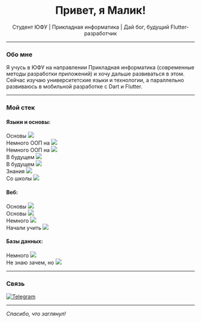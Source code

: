 <h1 align="center">Привет, я Малик!</h1>

<p align="center">Студент ЮФУ | Прикладная информатика | Дай бог, будущий Flutter-разработчик</p>

---

### Обо мне

Я учусь в ЮФУ на направлении Прикладная информатика (современные методы разработки приложений) и хочу дальше развиваться в этом.  
Сейчас изучаю университетские языки и технологии, а параллельно развиваюсь в мобильной разработке с Dart и Flutter.

---

### Мой стек

#### Языки и основы:
<p>
  Основы <img src="https://img.shields.io/badge/-Python-3776AB?style=flat&logo=python&logoColor=white"/><br>
  Немного ООП на <img src="https://img.shields.io/badge/-C++-00599C?style=flat&logo=c%2B%2B&logoColor=white"/><br>
  Немного ООП на <img src="https://img.shields.io/badge/-Java-007396?style=flat&logo=java&logoColor=white"/><br>
  В будущем <img src="https://img.shields.io/badge/-Kotlin-7F52FF?style=flat&logo=kotlin&logoColor=white"/><br>
  В будущем <img src="https://img.shields.io/badge/-Dart-0175C2?style=flat&logo=dart&logoColor=white"/><br>
  Знания <img src="https://img.shields.io/badge/-Assembler-3976AB?style=flat&logo=assembler&logoColor=white"/><br>
  Со школы <img src="https://img.shields.io/badge/-Pascal-3975AB?style=flat&logo=pascal&logoColor=white"/><br>
</p>

#### Веб:
<p>
  Основы <img src="https://img.shields.io/badge/-HTML5-E34F26?style=flat&logo=html5&logoColor=white"/><br>
  Основы <img src="https://img.shields.io/badge/-CSS3-1572B6?style=flat&logo=css3&logoColor=white"/><br>
  Немного <img src="https://img.shields.io/badge/-JavaScript-F7DF1E?style=flat&logo=javascript&logoColor=black"/><br>
  Начали учить <img src="https://img.shields.io/badge/-React-61DAFB?style=flat&logo=react&logoColor=black"/><br>
</p>

#### Базы данных:
<p>
  Немного <img src="https://img.shields.io/badge/-SQL-4479A1?style=flat&logo=mysql&logoColor=white"/><br>
  Не знаю зачем, но <img src="https://img.shields.io/badge/-Access-A4373A?style=flat&logo=microsoft-access&logoColor=white"/><br>
</p>

---

### Связь

[![Telegram](https://img.shields.io/badge/@maldeluv-2CA5E0?style=for-the-badge&logo=telegram&logoColor=white)](https://t.me/maldeluv)

---

_Спасибо, что заглянул!_
